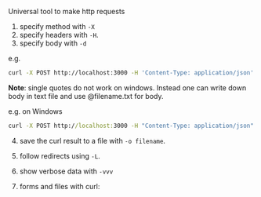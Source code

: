 
Universal tool to make http requests

1. specify method with `-X`
2. specify headers with `-H`.
3. specify body with `-d`

e.g.
```sh
curl -X POST http://localhost:3000 -H 'Content-Type: application/json' -d '{"hello": "World"}'
```

**Note**: single quotes do not work on windows.
Instead one can write down body in text file and use @filename.txt for body.

e.g. on Windows
```cmd
curl -X POST http://localhost:3000 -H "Content-Type: application/json" -d @restdata.json
```

4. save the curl result to a file with `-o filename`.

5. follow redirects using `-L`.

6. show verbose data with `-vvv`

7. forms and files with curl:




